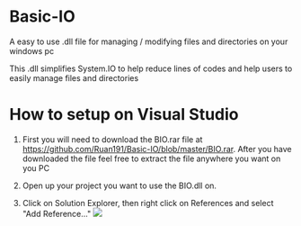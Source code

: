 # Basic-IO
A easy to use .dll file for managing / modifying files and directories on your windows pc

This .dll simplifies System.IO to help reduce lines of codes and help users to easily manage files and directories

# How to setup on Visual Studio

1. First you will need to download the BIO.rar file at https://github.com/Ruan191/Basic-IO/blob/master/BIO.rar. After you have downloaded
   the file feel free to extract the file anywhere you want on you PC
   
2. Open up your project you want to use the BIO.dll on.

3. Click on Solution Explorer, then right click on References and select "Add Reference..."
![](images/)
